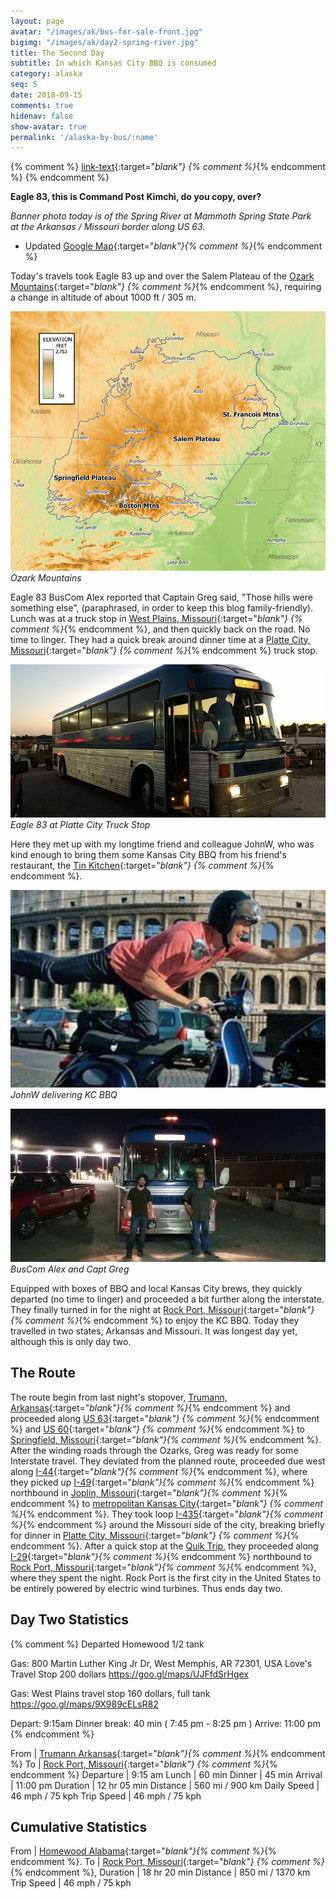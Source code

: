 ```yaml
---
layout: page
avatar: "/images/ak/bus-for-sale-front.jpg"
bigimg: "/images/ak/day2-spring-river.jpg"
title: The Second Day
subtitle: In which Kansas City BBQ is consumed
category: alaska
seq: 5
date: 2018-09-15
comments: true
hidenav: false
show-avatar: true
permalink: '/alaska-by-bus/:name'
---
```


{% comment %}
[link-text](link-url){:target="_blank"}
{% comment %}_{% endcomment %}
{% endcomment %}

**Eagle 83, this is Command Post Kimchi, do you copy, over?**

*Banner photo today is of the Spring River at Mammoth Spring State Park  
at the Arkansas / Missouri border along US 63.*

* Updated [Google Map](https://drive.google.com/open?id=1QToP1iDFNB0dEk8pjlkAVyIr8ThzeEdh&usp=sharing){:target="_blank"}{% comment %}_{% endcomment %}

Today's travels took Eagle 83 up and over the Salem Plateau of the 
[Ozark Mountains](https://en.wikipedia.org/wiki/Ozarks){:target="_blank"} {% comment %}_{% endcomment %},
requiring a change in altitude of about 1000 ft / 305 m.

![day2-ozark-relief](/images/ak/day2-ozark-relief.jpg)
*Ozark Mountains*

Eagle 83 BusCom Alex reported that Captain Greg said, "Those hills were something else",
(paraphrased, in order to keep this blog family-friendly). Lunch was at a truck stop in 
[West Plains, Missouri](https://en.wikipedia.org/wiki/West_Plains,_Missouri){:target="_blank"} {% comment %}_{% endcomment %}, 
and then quickly back on the road. No time to linger.
They had a quick break around dinner time at a 
[Platte City, Missouri](https://en.wikipedia.org/wiki/Platte_City,_Missouri){:target="_blank"} {% comment %}_{% endcomment %}
truck stop.

![day2-bus-arrives-platte](/images/ak/day2-bus-arrives-platte.jpg)
*Eagle 83 at Platte City Truck Stop*

Here they met up with my longtime friend and colleague JohnW,
who was kind enough to bring them some Kansas City BBQ from his friend's restaurant, the
[Tin Kitchen](http://www.tin-kitchen.com){:target="_blank"} {% comment %}_{% endcomment %}.

![day2-johnw](/images/ak/day2-johnw.jpg)
*JohnW delivering KC BBQ*


![day2-truck-bus-alex-greg](/images/ak/day2-truck-bus-alex-greg.jpg)
*BusCom Alex and Capt Greg*

Equipped with boxes of BBQ and local Kansas City brews, they quickly departed (no time to linger) and proceeded a bit further 
along the interstate.  They finally turned in for the night at
[Rock Port, Missouri](https://en.wikipedia.org/wiki/Rock_Port,_Missouri){:target="_blank"}{% comment %}_{% endcomment %}
to enjoy the KC BBQ. Today they travelled in two states, Arkansas and Missouri.
It was longest day yet, although this is only day two.



## The Route

The route begin from last night's stopover, 
[Trumann, Arkansas](https://en.wikipedia.org/wiki/Trumann,_Arkansas){:target="_blank"}{% comment %}_{% endcomment %}
and proceeded along 
[US 63](https://en.wikipedia.org/wiki/U.S._Route_63){:target="_blank"} {% comment %}_{% endcomment %} and
[US 60](https://en.wikipedia.org/wiki/U.S._Route_60){:target="_blank"} {% comment %}_{% endcomment %}
to [Springfield, Missouri](https://en.wikipedia.org/wiki/Springfield,_Missouri){:target="_blank"}{% comment %}_{% endcomment %}.
After the winding roads through the Ozarks, Greg was ready for some Interstate travel.
They deviated from the planned route, proceeded due west along
[I-44](https://en.wikipedia.org/wiki/Interstate_44){:target="_blank"}{% comment %}_{% endcomment %}, 
where they picked up 
[I-49](https://en.wikipedia.org/wiki/Interstate_49){:target="_blank"}{% comment %}_{% endcomment %}
northbound in
[Joplin, Missouri](https://en.wikipedia.org/wiki/Joplin,_Missouri){:target="_blank"}{% comment %}_{% endcomment %}
to 
[metropolitan Kansas City](https://en.wikipedia.org/wiki/Kansas_City_metropolitan_area){:target="_blank"} {% comment %}_{% endcomment %}.
They took loop
[I-435](https://en.wikipedia.org/wiki/Interstate_435){:target="_blank"}{% comment %}_{% endcomment %}
around the Missouri side of the city, breaking briefly for dinner in 
[Platte City, Missouri](https://en.wikipedia.org/wiki/Platte_City,_Missouri){:target="_blank"} {% comment %}_{% endcomment %}.
After a quick stop at the 
[Quik Trip](https://www.findtruckservice.com/Semi/Truck+Stops/All+Truck+Stops/MO/Nevada/424495/Quik+Trip+%23236),
they proceeded along
[I-29](https://en.wikipedia.org/wiki/Interstate_29){:target="_blank"}{% comment %}_{% endcomment %} northbound to 
[Rock Port, Missouri](https://en.wikipedia.org/wiki/Rock_Port,_Missouri){:target="_blank"}{% comment %}_{% endcomment %},
where they spent the night.
Rock Port is the first city in the United States to be entirely powered by electric wind turbines.
Thus ends day two.






## Day Two Statistics

{% comment %}
Departed Homewood 1/2 tank

Gas: 800 Martin Luther King Jr Dr, West Memphis, AR 72301, USA
Love's Travel Stop 
200 dollars
https://goo.gl/maps/UJFfdSrHgex

Gas: West Plains travel stop
160 dollars, full tank
https://goo.gl/maps/9X989cELsR82

Depart: 9:15am
Dinner break: 40 min ( 7:45 pm - 8:25 pm )
Arrive: 11:00 pm
{% endcomment %}


From | [Trumann Arkansas](https://en.wikipedia.org/wiki/Trumann,_Arkansas){:target="_blank"}{% comment %}_{% endcomment %}
To | [Rock Port, Missouri](https://en.wikipedia.org/wiki/Rock_Port,_Missouri){:target="_blank"} {% comment %}_{% endcomment %} 
Departure | 9:15 am 
Lunch | 60 min
Dinner | 45 min
Arrival | 11:00 pm 
Duration | 12 hr 05 min
Distance | 560 mi / 900 km
Daily Speed | 46 mph / 75 kph
Trip Speed | 46 mph / 75 kph


## Cumulative Statistics

From | [Homewood Alabama](https://en.wikipedia.org/wiki/Homewood,_Alabama){:target="_blank"}{% comment %}_{% endcomment %}.
To | [Rock Port, Missouri](https://en.wikipedia.org/wiki/Rock_Port,_Missouri){:target="_blank"} {% comment %}_{% endcomment %}, 
Duration | 18 hr 20 min 
Distance | 850 mi / 1370 km
Trip Speed | 46 mph / 75 kph

